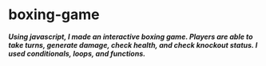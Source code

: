 # boxing-game
***Using javascript, I made an interactive boxing game. Players are able to take turns, generate damage, check health, and check knockout status. I used conditionals, loops, and functions.***
